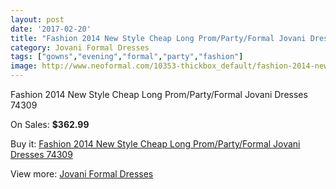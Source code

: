 ```yaml
---
layout: post
date: '2017-02-20'
title: "Fashion 2014 New Style Cheap Long Prom/Party/Formal Jovani Dresses 74309"
category: Jovani Formal Dresses
tags: ["gowns","evening","formal","party","fashion"]
image: http://www.neoformal.com/10353-thickbox_default/fashion-2014-new-style-cheap-long-prom-party-formal-jovani-dresses-74309.jpg
---
```

Fashion 2014 New Style Cheap Long Prom/Party/Formal Jovani Dresses 74309

On Sales: **$362.99**
<a href="https://www.neoformal.com/en/jovani-formal-dresses-2014/3590-fashion-2014-new-style-cheap-long-prom-party-formal-jovani-dresses-74309.html"><amp-img layout="responsive" width="600" height="600" src="//www.neoformal.com/10353-thickbox_default/fashion-2014-new-style-cheap-long-prom-party-formal-jovani-dresses-74309.jpg" alt="Fashion 2014 New Style Cheap Long Prom/Party/Formal Jovani Dresses 74309 0" /></a>
<a href="https://www.neoformal.com/en/jovani-formal-dresses-2014/3590-fashion-2014-new-style-cheap-long-prom-party-formal-jovani-dresses-74309.html"><amp-img layout="responsive" width="600" height="600" src="//www.neoformal.com/10354-thickbox_default/fashion-2014-new-style-cheap-long-prom-party-formal-jovani-dresses-74309.jpg" alt="Fashion 2014 New Style Cheap Long Prom/Party/Formal Jovani Dresses 74309 1" /></a>

Buy it: [Fashion 2014 New Style Cheap Long Prom/Party/Formal Jovani Dresses 74309](https://www.neoformal.com/en/jovani-formal-dresses-2014/3590-fashion-2014-new-style-cheap-long-prom-party-formal-jovani-dresses-74309.html "Fashion 2014 New Style Cheap Long Prom/Party/Formal Jovani Dresses 74309")

View more: [Jovani Formal Dresses](https://www.neoformal.com/en/49-jovani-formal-dresses-2014 "Jovani Formal Dresses")